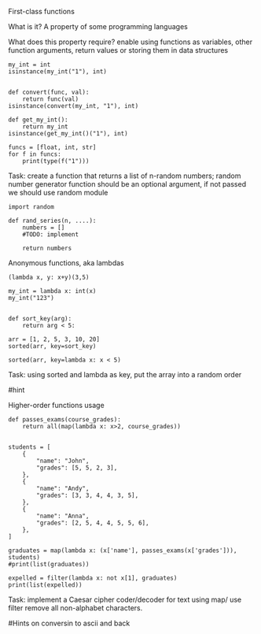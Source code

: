 First-class functions

What is it?
A property of some programming languages

What does this property require?
enable using functions as variables, other function arguments, return values or storing them in data structures

```
my_int = int
isinstance(my_int("1"), int)


def convert(func, val):
    return func(val)
isinstance(convert(my_int, "1"), int)

def get_my_int():
    return my_int
isinstance(get_my_int()("1"), int)

funcs = [float, int, str]
for f in funcs:
    print(type(f("1")))

```


Task: create a function that returns a list of n-random numbers;
random number generator function should be an optional argument, if not passed we should use random module


```
import random

def rand_series(n, ....):
    numbers = []
    #TODO: implement

    return numbers

```

Anonymous functions, aka lambdas

```
(lambda x, y: x+y)(3,5)

my_int = lambda x: int(x)
my_int("123")


def sort_key(arg):
    return arg < 5:

arr = [1, 2, 5, 3, 10, 20]
sorted(arr, key=sort_key)

sorted(arr, key=lambda x: x < 5)

```

Task: using sorted and lambda as key, put the array into a random order

#hint


Higher-order functions usage

```
def passes_exams(course_grades):
    return all(map(lambda x: x>2, course_grades))
    

students = [
    {
        "name": "John",
        "grades": [5, 5, 2, 3],
    },
    {
        "name": "Andy",
        "grades": [3, 3, 4, 4, 3, 5],
    },
    {
        "name": "Anna",
        "grades": [2, 5, 4, 4, 5, 5, 6],
    },
]

graduates = map(lambda x: (x['name'], passes_exams(x['grades'])), students)
#print(list(graduates))

expelled = filter(lambda x: not x[1], graduates)
print(list(expelled))

```


Task: implement a Caesar cipher coder/decoder for text using map/ use filter remove all non-alphabet characters.

#Hints on conversin to ascii and back 

